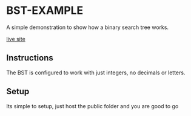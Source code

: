 # BST-EXAMPLE

A simple demonstration to show how a binary search tree works.

[live site](https://bst-example.vercel.app)

## Instructions

The BST is configured to work with just integers, no decimals or letters.

## Setup

Its simple to setup, just host the public folder and you are good to go
